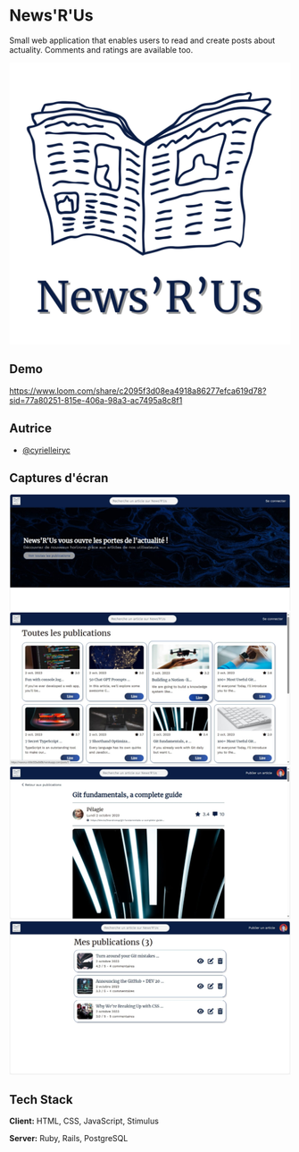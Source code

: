 
# News'R'Us

Small web application that enables users to read and create posts about actuality. Comments and ratings are available too.


![Logo](app/assets/images/logo-jpg.jpg)


## Demo

https://www.loom.com/share/c2095f3d08ea4918a86277efca619d78?sid=77a80251-815e-406a-98a3-ac7495a8c8f1


## Autrice

- [@cyrielleiryc](https://www.github.com/cyrielleiryc)


## Captures d'écran

![Accueil](app/assets/images/01-accueil.jpg)
![Index](app/assets/images/02-index.jpg)
![En-tête d'un article](app/assets/images/03-show1.jpg)
![Liste de mes articles](app/assets/images/06-my-posts.jpg)



## Tech Stack

**Client:** HTML, CSS, JavaScript, Stimulus

**Server:** Ruby, Rails, PostgreSQL
